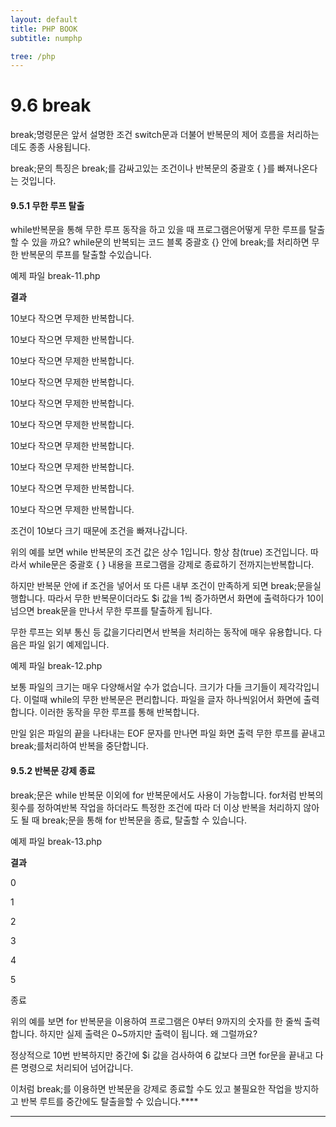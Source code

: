 ```yaml
---
layout: default
title: PHP BOOK
subtitle: numphp

tree: /php
---
```


# 9.6 break

break;명령문은 앞서 설명한 조건 switch문과 더불어 반복문의 제어 흐름을 처리하는 데도 종종 사용됩니다. 

 

 

 

break;문의 특징은 break;를 감싸고있는 조건이나 반복문의 중괄호 { }를 빠져나온다는 것입니다.

 

#### 9.5.1 무한 루프 탈출

while반복문을 통해 무한 루프 동작을 하고 있을 때 프로그램은어떻게 무한 루프를 탈출할 수 있을 까요? while문의 반복되는 코드 블록 중괄호 {} 안에 break;를 처리하면 무한 반복문의 루프를 탈출할 수있습니다.

 

예제 파일 break-11.php

 

**결과**

10보다 작으면 무제한 반복합니다.

10보다 작으면 무제한 반복합니다.

10보다 작으면 무제한 반복합니다.

10보다 작으면 무제한 반복합니다.

10보다 작으면 무제한 반복합니다.

10보다 작으면 무제한 반복합니다.

10보다 작으면 무제한 반복합니다.

10보다 작으면 무제한 반복합니다.

10보다 작으면 무제한 반복합니다.

10보다 작으면 무제한 반복합니다.

조건이 10보다 크기 때문에 조건을 빠져나갑니다.

 

위의 예를 보면 while 반복문의 조건 값은 상수 1입니다. 항상 참(true) 조건입니다. 따라서 while문은 중괄호 { } 내용을 프로그램을 강제로 종료하기 전까지는반복합니다.

 

하지만 반복문 안에 if 조건을 넣어서 또 다른 내부 조건이 만족하게 되면 break;문을실행합니다. 따라서 무한 반복문이더라도 $i 값을 1씩 증가하면서 화면에 출력하다가 10이 넘으면 break문을 만나서 무한 루프를 탈출하게 됩니다.

 

무한 루프는 외부 통신 등 값을기다리면서 반복을 처리하는 동작에 매우 유용합니다. 다음은 파일 읽기 예제입니다.

 

예제 파일 break-12.php

 

보통 파일의 크기는 매우 다양해서알 수가 없습니다. 크기가 다들 크기들이 제각각입니다. 이럴때 while의 무한 반복문은 편리합니다. 파일을 글자 하나씩읽어서 화면에 출력합니다. 이러한 동작을 무한 루프를 통해 반복합니다.

 

만일 읽은 파일의 끝을 나타내는 EOF 문자를 만나면 파일 화면 출력 무한 루프를 끝내고 break;를처리하여 반복을 중단합니다.

 

#### 9.5.2 반복문 강제 종료

break;문은 while 반복문 이외에 for 반복문에서도 사용이 가능합니다. for처럼 반복의 횟수를 정하여반복 작업을 하더라도 특정한 조건에 따라 더 이상 반복을 처리하지 않아도 될 때 break;문을 통해 for 반복문을 종료, 탈출할 수 있습니다.

 

예제 파일 break-13.php

 

**결과**

0

1

2

3

4

5

종료

 

위의 예를 보면 for 반복문을 이용하여 프로그램은 0부터 9까지의 숫자를 한 줄씩 출력합니다. 하지만 실제 출력은 0~5까지만 출력이 됩니다. 왜 그럴까요?

 

정상적으로 10번 반복하지만 중간에 $i 값을 검사하여 6 값보다 크면 for문을 끝내고 다른 명령으로 처리되어 넘어갑니다.

 

이처럼 break;를 이용하면 반복문을 강제로 종료할 수도 있고 불필요한 작업을 방지하고 반복 루트를 중간에도 탈출을할 수 있습니다.****

** **

